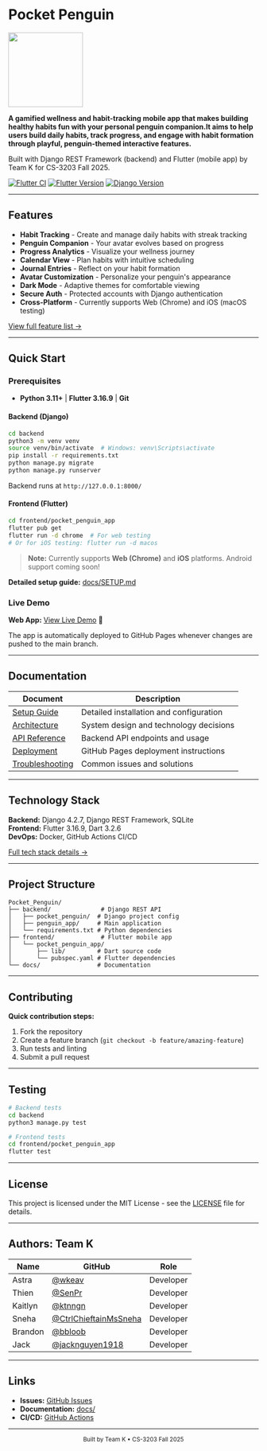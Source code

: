 # Pocket Penguin

<img src="https://media.discordapp.net/attachments/1409584507237044415/1415797929427468388/image.png?ex=68c52cd2&is=68c3db52&hm=f2af49d2b3fbe3d054efa6506f9284a934079e6093a0997ac8a90f90172fb894&=&format=webp&quality=lossless&width=640&height=640" width=150 height=150>

**A gamified wellness and habit-tracking mobile app that makes building healthy habits fun with your personal penguin companion.It aims to help users build daily habits, track progress, and engage with habit formation through playful, penguin-themed interactive features.**

Built with Django REST Framework (backend) and Flutter (mobile app) by Team K for CS-3203 Fall 2025.

[![Flutter CI](https://github.com/wkeav/Pocket_Penguin/workflows/Flutter%20CI/badge.svg)](https://github.com/wkeav/Pocket_Penguin/actions)
[![Flutter Version](https://img.shields.io/badge/Flutter-3.16.9-02569B?logo=flutter)](https://flutter.dev)
[![Django Version](https://img.shields.io/badge/Django-4.2.7-092E20?logo=django)](https://www.djangoproject.com/)

---

## Features

- **Habit Tracking** - Create and manage daily habits with streak tracking
- **Penguin Companion** - Your avatar evolves based on progress
- **Progress Analytics** - Visualize your wellness journey
- **Calendar View** - Plan habits with intuitive scheduling
- **Journal Entries** - Reflect on your habit formation
- **Avatar Customization** - Personalize your penguin's appearance
- **Dark Mode** - Adaptive themes for comfortable viewing
- **Secure Auth** - Protected accounts with Django authentication
- **Cross-Platform** - Currently supports Web (Chrome) and iOS (macOS testing)

[View full feature list →](docs/FEATURES.md)

---

## Quick Start

### Prerequisites

- **Python 3.11+** | **Flutter 3.16.9** | **Git**

#### Backend (Django)
```bash
cd backend
python3 -m venv venv
source venv/bin/activate  # Windows: venv\Scripts\activate
pip install -r requirements.txt
python manage.py migrate
python manage.py runserver
```
Backend runs at `http://127.0.0.1:8000/`

#### Frontend (Flutter)
```bash
cd frontend/pocket_penguin_app
flutter pub get
flutter run -d chrome  # For web testing
# Or for iOS testing: flutter run -d macos
```

> **Note:** Currently supports **Web (Chrome)** and **iOS** platforms. Android support coming soon!

**Detailed setup guide:** [docs/SETUP.md](docs/SETUP.md)

### Live Demo

**Web App:** [View Live Demo](https://wkeav.github.io/Pocket_Penguin/) 🚀

The app is automatically deployed to GitHub Pages whenever changes are pushed to the main branch.

---

## Documentation

| Document | Description |
|----------|-------------|
| [Setup Guide](docs/SETUP.md) | Detailed installation and configuration |
| [Architecture](docs/ARCHITECTURE.md) | System design and technology decisions |
| [API Reference](docs/API.md) | Backend API endpoints and usage |
| [Deployment](DEPLOYMENT.md) | GitHub Pages deployment instructions |
| [Troubleshooting](docs/TROUBLESHOOTING.md) | Common issues and solutions |

---

## Technology Stack

**Backend:** Django 4.2.7, Django REST Framework, SQLite  
**Frontend:** Flutter 3.16.9, Dart 3.2.6  
**DevOps:** Docker, GitHub Actions CI/CD

[Full tech stack details →](docs/ARCHITECTURE.md)

---

## Project Structure

```
Pocket_Penguin/
├── backend/              # Django REST API
│   ├── pocket_penguin/  # Django project config
│   ├── penguin_app/     # Main application
│   └── requirements.txt # Python dependencies
├── frontend/             # Flutter mobile app
│   └── pocket_penguin_app/
│       ├── lib/         # Dart source code
│       └── pubspec.yaml # Flutter dependencies
└── docs/                # Documentation
```

---

## Contributing

**Quick contribution steps:**
1. Fork the repository
2. Create a feature branch (`git checkout -b feature/amazing-feature`)
3. Run tests and linting
4. Submit a pull request

---

## Testing

```bash
# Backend tests
cd backend
python3 manage.py test

# Frontend tests
cd frontend/pocket_penguin_app
flutter test
```

---

## License

This project is licensed under the MIT License - see the [LICENSE](LICENSE) file for details.

---

## Authors: Team K

| Name | GitHub | Role |
|------|--------|------|
| Astra | [@wkeav](https://github.com/wkeav) | Developer |
| Thien | [@SenPr](https://github.com/SenPr) | Developer |
| Kaitlyn | [@ktnngn](https://github.com/ktnngn) | Developer |
| Sneha | [@CtrlChieftainMsSneha](https://github.com/CtrlChieftainMsSneha) | Developer |
| Brandon | [@bbloob](https://github.com/bbloob) | Developer |
| Jack | [@jacknguyen1918](https://github.com/jacknguyen1918) | Developer |

---

## Links

- **Issues:** [GitHub Issues](https://github.com/wkeav/Pocket_Penguin/issues)
- **Documentation:** [docs/](docs/)
- **CI/CD:** [GitHub Actions](https://github.com/wkeav/Pocket_Penguin/actions)

---

<p align="center">
  <sub>Built by Team K • CS-3203 Fall 2025</sub>
</p>
